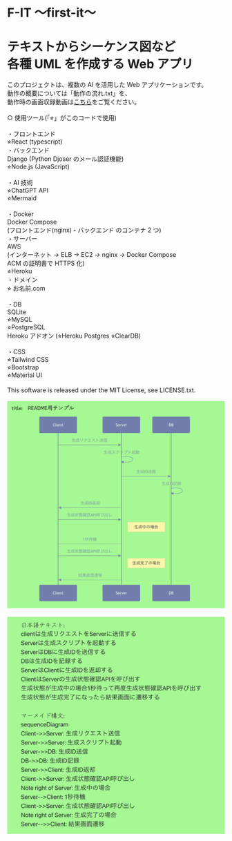 # F-IT 〜first-it〜

# テキストからシーケンス図など<br>各種 UML を作成する Web アプリ

このプロジェクトは、複数の AI を活用した Web アプリケーションです。<br>
動作の概要については「動作の流れ.txt」を、<br>
動作時の画面収録動画は[こちら](https://youtu.be/07NAbAeBqbc?si=Qslk7mJXpJko63_6)をご覧ください。<br>
<br>
○ 使用ツール(「⭐︎」がこのコードで使用)<br>
<br>
・フロントエンド<br>
⭐︎React (typescript)<br>
・バックエンド<br>
Django (Python Djoser のメール認証機能)<br>
⭐︎Node.js (JavaScript)<br>
<br>
・AI 技術<br>
⭐︎ChatGPT API<br>
⭐︎Mermaid<br>
<br>
・Docker<br>
Docker Compose<br>
(フロントエンド(nginx)・バックエンド のコンテナ 2 つ)<br>
・サーバー<br>
AWS<br>
(インターネット → ELB → EC2 → nginx → Docker Compose<br>
ACM の証明書で HTTPS 化)<br>
⭐︎Heroku<br>
・ドメイン<br>
⭐︎ お名前.com<br>
<br>
・DB<br>
SQLite<br>
⭐︎MySQL<br>
⭐︎PostgreSQL<br>
Heroku アドオン (⭐︎Heroku Postgres ⭐︎ClearDB)<br>
<br>
・CSS<br>
⭐︎Tailwind CSS<br>
⭐︎Bootstrap<br>
⭐︎Material UI<br>
<br>
This software is released under the MIT License, see LICENSE.txt.<br>
<br>
![サンプル画像①](https://github.com/klose-kfp/React-Node.js_Heroku/blob/main/webpack-react/src/images/README1.png)
<br>
<br>
![サンプル画像②](https://github.com/klose-kfp/React-Node.js_Heroku/blob/main/webpack-react/src/images/README2.png)

